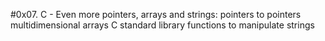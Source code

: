 #0x07. C - Even more pointers, arrays and strings:
pointers to pointers
multidimensional arrays
C standard library functions to manipulate strings
